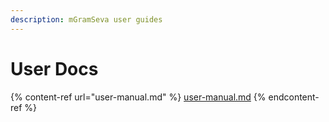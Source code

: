 ```yaml
---
description: mGramSeva user guides
---
```


# User Docs

{% content-ref url="user-manual.md" %}
[user-manual.md](user-manual.md)
{% endcontent-ref %}

